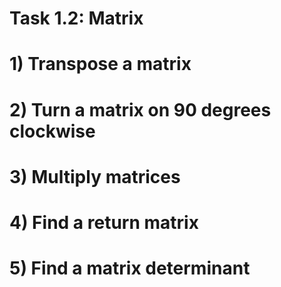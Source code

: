 # Task 1.2: Matrix
# 1) Transpose a matrix
# 2) Turn a matrix on 90 degrees clockwise
# 3) Multiply matrices
# 4) Find a return matrix
# 5) Find a matrix determinant